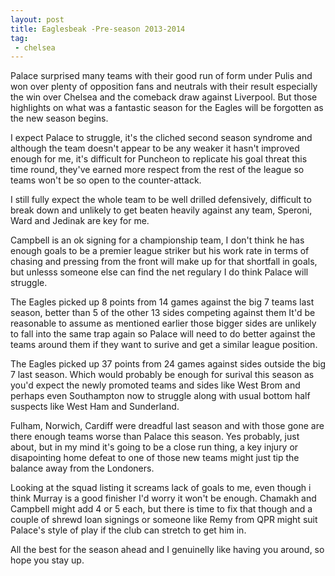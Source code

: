 ```yaml
---
layout: post
title: Eaglesbeak -Pre-season 2013-2014
tag:
 - chelsea
---
```

 
Palace surprised many teams with their good run of form under Pulis and won over plenty of opposition fans and neutrals with their result especially the win over Chelsea and the comeback draw against Liverpool. But those highlights on what was a fantastic season for the Eagles will be forgotten as the new season begins.

I expect Palace to struggle, it's the cliched second season syndrome and although the team doesn't appear to be any weaker it hasn't improved enough for me, it's difficult for Puncheon to replicate his goal threat this time round, they've earned more respect from the rest of the league so teams won't be so open to the counter-attack.

I still fully expect the whole team to be well drilled defensively, difficult to break down and unlikely to get beaten heavily against any team, Speroni, Ward and Jedinak are key for me.

Campbell is an ok signing for a championship team, I don't think he has enough goals to be a premier league striker but his work rate in terms of chasing and pressing from the front will make up for that shortfall in goals, but unlesss someone else can find the net regulary I do think Palace will struggle.

The Eagles picked up 8 points from 14 games against the big 7 teams last season, better than 5 of the other 13 sides competing against them It'd be reasonable to assume as mentioned earlier those bigger sides are unlikely to fall into the same trap again so Palace will need to do better against the teams around them if they want to surive and get a similar league position.

The Eagles picked up 37 points from 24 games against sides outside the big 7 last season. Which would probably be enough for surival this season as you'd expect the newly promoted teams and sides like West Brom and perhaps even Southampton now to struggle along with usual bottom half suspects like West Ham and Sunderland.

Fulham, Norwich, Cardiff were dreadful last season and with those gone are there enough teams worse than Palace this season. Yes probably, just about, but in my mind it's going to be a close run thing, a key injury or disapointing home defeat to one of those new teams might just tip the balance away from the Londoners.

Looking at the squad listing it screams lack of goals to me, even though i think Murray is a good finisher I'd worry it won't be enough. Chamakh and Campbell might add 4 or 5 each, but there is time to fix that though and a couple of shrewd loan signings or someone like Remy from QPR might suit Palace's style of play if the club can stretch to get him in.

All the best for the season ahead and I genuinelly like having you around, so hope you stay up.
